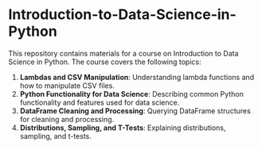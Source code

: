 # Introduction-to-Data-Science-in-Python

This repository contains materials for a course on Introduction to Data Science in Python. The course covers the following topics:

1. **Lambdas and CSV Manipulation**: Understanding lambda functions and how to manipulate CSV files.
2. **Python Functionality for Data Science**: Describing common Python functionality and features used for data science.
3. **DataFrame Cleaning and Processing**: Querying DataFrame structures for cleaning and processing.
4. **Distributions, Sampling, and T-Tests**: Explaining distributions, sampling, and t-tests.

